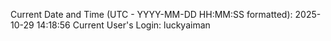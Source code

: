 Current Date and Time (UTC - YYYY-MM-DD HH:MM:SS formatted): 2025-10-29 14:18:56
Current User's Login: luckyaiman
